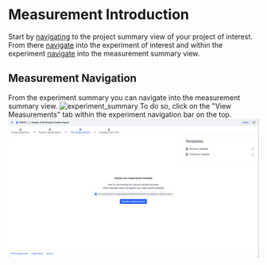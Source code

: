 # Measurement Introduction

Start by [navigating](project_introduction#project-navigation) to the project summary view of your project of interest.
From there [navigate](#experiment-navigation) into the experiment of interest and within the experiment [navigate](#measurement-navigation) into the measurement summary view.

## Measurement Navigation

From the experiment summary you can navigate into the measurement summary view.
![experiment_summary](images/experiment_summary.png)
To do so, click on the "View Measurements" tab within the experiment navigation bar on the top.
![measurement_summary](images/measurement_summary_no_measurements.png)
